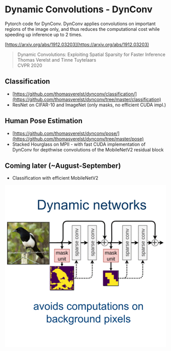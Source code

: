 # Dynamic Convolutions - DynConv
Pytorch code for DynConv. DynConv applies convolutions on important regions of the image only, and thus reduces the computational cost while speeding up inference up to 2 times. 

[https://arxiv.org/abs/1912.03203](https://arxiv.org/abs/1912.03203)

> Dynamic Convolutions: Exploiting Spatial Sparsity for Faster Inference  
> Thomas Verelst and Tinne Tuytelaars  
> CVPR 2020  


## Classification
* [https://github.com/thomasverelst/dynconv/classification/](https://github.com/thomasverelst/dynconv/tree/master/classification)
* ResNet on CIFAR-10 and ImageNet (only masks, no efficient CUDA impl.)

## Human Pose Estimation
* [https://github.com/thomasverelst/dynconv/pose/](https://github.com/thomasverelst/dynconv/tree/master/pose)
* Stacked Hourglass on MPII - with fast CUDA implementation of DynConv for depthwise convolutions of the MobileNetV2 residual block

## Coming later (~August-September)
* Classification with efficient MobileNetV2

![Teaser GIF](fig.gif "Teaser GIF")
